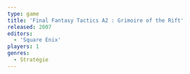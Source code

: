 ```yaml
---
type: game
title: 'Final Fantasy Tactics A2 : Grimoire of the Rift'
released: 2007
editors: 
  - 'Square Enix'
players: 1
genres:
  - Stratégie
---
```


